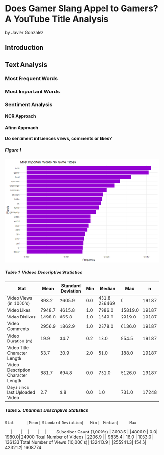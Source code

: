 # Does Gamer Slang Appel to Gamers? A YouTube Title Analysis
by Javier Gonzalez

## Introduction

## Text Analysis
### Most Frequent Words
### Most Important Words
### Sentiment Analysis
#### NCR Approach
#### Afinn Approach
#### Do sentiment influences views, comments or likes?

##### Figure 1
![alt text](https://github.com/jjgecon/Does-Gamer-Slang-Appeal-to-Gamers/blob/master/Images/TFIDF2.png "Logo Title Text 1")

##### Table 1. Videos Descriptive Statistics
Stat|Mean|Standard Deviation|Min|Median|Max|n
 ---| --- |-------------|-------------|-------------|-------------| -----
Video Views (in 1000's) | 893.2	|2605.9	|0.0	|431.8	286469  |0	|19187
Video Likes|	7948.7	|4615.8|	1.0	|7986.0	|15819.0	|19187
Video Dislikes|	1498.0|	865.8|	1.0|	1549.0|	2919.0|	19187
Video Comments|	2956.9|	1862.9|	1.0|	2878.0|	6136.0|	19187
Video Duration (m)|	19.9|	34.7|	0.2|	13.0|	954.5|	19187
Video Title Character Length|	53.7	|20.9|	2.0|	51.0|	188.0|	19187
Video Description Character Length|	881.7|	694.8|	0.0|	731.0|	5126.0|	19187
Days since last Uploaded Video|	2.7|	9.8|	0.0|	1.0|	731.0|	17248

##### Table 2. Channels Descriptive Statistics
    Stat      |Mean| Standard Deviation|   Min|  Median|     Max
 ---| --- |---|----|---| ----
Subcriber Count (1,000's)         | 3693.5  |           |4806.9  | 0.0|  1980.0|   24900
Total Number of Videos           |  2206.9   |         | 9835.4 | 16.0 | 1033.0|  136133
Total Number of Views (10,000's)| 132410.9    |       |255941.3| 154.6| 42321.2| 1608774
